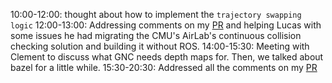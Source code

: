 10:00-12:00: thought about how to implement the `trajectory swapping logic`
12:00-13:00: Addressing comments on my [PR](https://github.com/Asus-Robotics-and-AI-Center/gnc-dam-c-src/pull/36) and helping Lucas with some issues he had migrating the CMU's AirLab's continuous collision checking solution and building it without ROS.
14:00-15:30: Meeting with Clement to discuss what GNC needs depth maps for. Then, we talked about bazel for a little while.
15:30-20:30: Addressed all the comments on my [PR](https://github.com/Asus-Robotics-and-AI-Center/gnc-dam-c-src/pull/36)